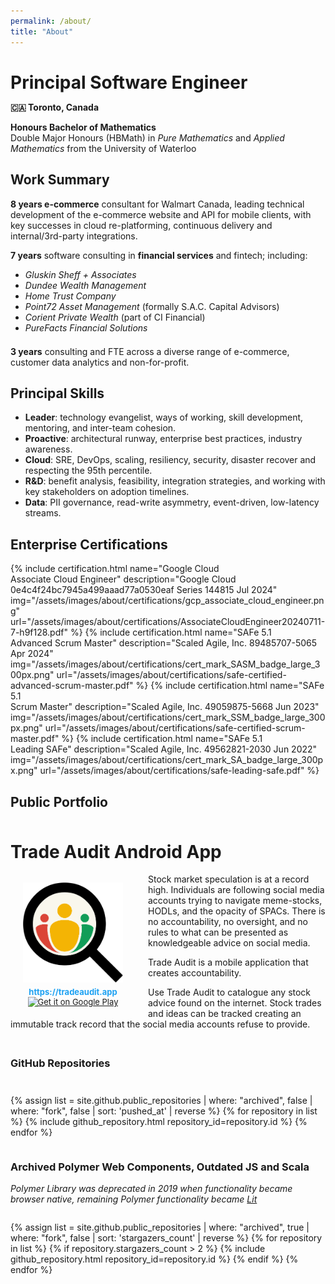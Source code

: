 ```yaml
---
permalink: /about/
title: "About"
---
```

<div class="img-bg" style="
  background-image:url('/assets/images/about/bg.jpg');
  max-width: 1040px;">

  <h1 style="margin-bottom:0">Principal Software Engineer</h1>
  <p>
    <strong> 🇨🇦&nbsp;Toronto, Canada</strong>
  </p>

  <p>
    <strong>Honours Bachelor of Mathematics</strong><br>
    Double Major Honours (HBMath) in <i>Pure Mathematics</i> and <i>Applied Mathematics</i> from the University of Waterloo
  </p>

  <h2 id="work-summary">Work Summary</h2>

  <p>
    <strong>8 years e-commerce</strong> consultant for Walmart Canada, leading technical development of the e-commerce website 
    and API for mobile clients, with key successes in cloud re-platforming, continuous delivery and internal/3rd-party integrations.
  </p>

  <p>
    <strong>7 years</strong> software consulting in <strong>financial services</strong> and fintech; 
    <wbr>including:
  </p> 
  <ul style="padding-bottom:0.5em">
    <li><em>Gluskin Sheff + Associates</em></li>
    <li><em>Dundee Wealth Management</em></li>
    <li><em>Home Trust Company</em></li>
    <li><em>Point72 Asset Management</em> (formally S.A.C. Capital Advisors)</li>
    <li><em>Corient Private Wealth</em> (part of CI Financial)</li>
    <li><em>PureFacts Financial Solutions</em></li>
  </ul>

  <p>
    <strong>3 years</strong> consulting and FTE across a diverse range of e-commerce, 
    <wbr>customer data analytics and non-for-profit.
  </p>
</div>

## Principal Skills

- **Leader**: technology evangelist, ways of working, skill development, mentoring, and inter-team cohesion.
- **Proactive**: architectural runway, enterprise best practices, industry awareness.
- **Cloud**: SRE, DevOps, scaling, resiliency, security, disaster recover and respecting the 95th percentile.
- **R&D**: benefit analysis, feasibility, integration strategies, and working with key stakeholders on adoption timelines.
- **Data**: PII governance, read-write asymmetry, event-driven, low-latency streams.

## Enterprise Certifications

<div>
{%
include certification.html
name="Google Cloud<br>Associate Cloud Engineer"
description="Google Cloud 0e4c4f24bc7945a499aaad77a0530eaf Series 144815 Jul 2024"
img="/assets/images/about/certifications/gcp_associate_cloud_engineer.png"
url="/assets/images/about/certifications/AssociateCloudEngineer20240711-7-h9f128.pdf"
%}
{%
include certification.html
name="SAFe 5.1<br>Advanced Scrum Master"
description="Scaled Agile, Inc. 89485707-5065 Apr 2024"
img="/assets/images/about/certifications/cert_mark_SASM_badge_large_300px.png"
url="/assets/images/about/certifications/safe-certified-advanced-scrum-master.pdf"
%}
{%
include certification.html
name="SAFe 5.1<br>Scrum Master"
description="Scaled Agile, Inc. 49059875-5668 Jun 2023"
img="/assets/images/about/certifications/cert_mark_SSM_badge_large_300px.png"
url="/assets/images/about/certifications/safe-certified-scrum-master.pdf"
%}
{%
include certification.html
name="SAFe 5.1<br>Leading SAFe"
description="Scaled Agile, Inc. 49562821-2030 Jun 2022"
img="/assets/images/about/certifications/cert_mark_SA_badge_large_300px.png"
url="/assets/images/about/certifications/safe-leading-safe.pdf"
%}
</div>

## Public Portfolio

<div class="img-bg" style="
  background-image: url('/assets/images/about/dancing_robots.jpg');
  margin-top: 50px;
  margin-bottom: 30px;
  max-width: 1040px;
">
  <h1>Trade Audit Android App</h1>
  
  <style>
    @media(min-width: 400px) {
      .img-fill {
        float: left;
        margin-right: 20px;
        margin-bottom: 4px;
      }
    }
  </style>
  <div class="img-fill" style="
    text-align: center;
    margin-bottom: 1em;
    font-size: small;
  ">
    <a href="https://tradeaudit.app" target="_blank" style="text-decoration: none;">
     <img src="/assets/images/about/tradeauditapp.png" title="Trade Audit Mobile App" 
      style="
        width: 160px;
        box-shadow: none;
        padding: 14px 20px 4px 20px;
      " alt="Trade Audit"/><br/>
     <span style="font-weight:bold;color:#1da1f2;">https://tradeaudit.app</span>
    </a><br>
    <a href="https://play.google.com/store/apps/details?id=app.tradeaudit" target="_blank"><img alt="Get it on Google Play" style="height:60px;box-shadow:none;" height="60" src="https://play.google.com/intl/en_us/badges/static/images/badges/en_badge_web_generic.png"></a>
  </div>
  <p>
    Stock market speculation is at a record high. Individuals are following social media accounts trying
    to navigate meme-stocks, HODLs, and the opacity of SPACs. There is no accountability, no oversight, and 
    no rules to what can be presented as knowledgeable advice on social media.
  </p>
  <p>
    Trade Audit is a mobile application that creates accountability.
  </p>
  <p>
    Use Trade Audit to catalogue any stock advice found on the internet.  Stock trades and ideas can be tracked 
    creating an immutable track record that the social media accounts refuse to provide.
  </p>
  <div style="height:0;clear:left"></div>
</div>

### GitHub Repositories

<div style="
  display: flex;
  flex-wrap: wrap;
  -webkit-flex-wrap: wrap;
  list-style: none;
  padding-inline-start: 0px;
  padding-top: 0.75em;
">

{% assign list = site.github.public_repositories | where: "archived", false | where: "fork", false | sort: 'pushed_at' | reverse %}
{% for repository in list %}
  {% include github_repository.html repository_id=repository.id %}
{% endfor %}

</div>

### Archived Polymer Web Components, Outdated JS and Scala
*Polymer Library was deprecated in 2019 when functionality became browser native, <wbr>remaining Polymer functionality became [Lit](https://lit.dev/)*

<div style="display:flex;flex-wrap:wrap;-webkit-flex-wrap:wrap;list-style:none;padding-inline-start:0px;">

{% assign list = site.github.public_repositories | where: "archived", true | where: "fork", false | sort: 'stargazers_count' | reverse %}
{% for repository in list %}
{% if repository.stargazers_count > 2 %}
  {% include github_repository.html repository_id=repository.id %}
{% endif %}
{% endfor %}
  
</div>
